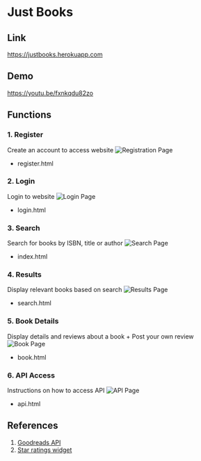 # Just Books
## Link
https://justbooks.herokuapp.com

## Demo
https://youtu.be/fxnkqdu82zo

## Functions
### 1. Register
Create an account to access website
![Registration Page](https://i.imgur.com/zIq7Cjl.png)
* register.html

### 2. Login
Login to website
![Login Page](https://i.imgur.com/Zje7pQm.png)
* login.html

### 3. Search
Search for books by ISBN, title or author
![Search Page](https://i.imgur.com/hfHC7vN.png)
* index.html

### 4. Results
Display relevant books based on search
![Results Page](https://i.imgur.com/dFS2VBk.png)
* search.html

### 5. Book Details
Display details and reviews about a book + Post your own review
![Book Page](https://i.imgur.com/WWfPuyR.png)
* book.html

### 6. API Access
Instructions on how to access API
![API Page](https://i.imgur.com/4o5SODB.png)
* api.html

## References
1. [Goodreads API](https://www.goodreads.com/api "Goodreads API")
2. [Star ratings widget](https://codepen.io/jamesbarnett/pen/vlpkh "Star rating widget")
